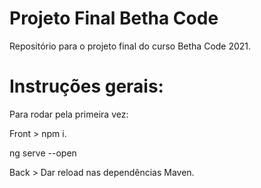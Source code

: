 # Projeto Final Betha Code
Repositório para o projeto final do curso Betha Code 2021.

# Instruções gerais:

Para rodar pela primeira vez:

Front > npm i.

ng serve --open

Back > Dar reload nas dependências Maven.
